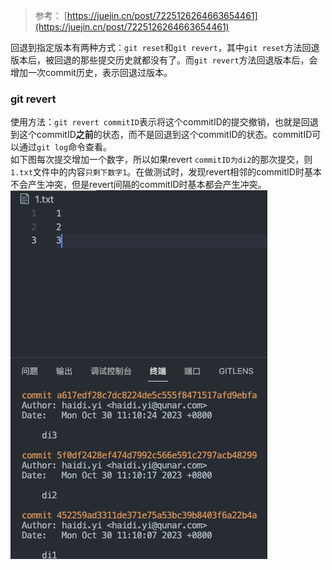 > 参考：
> [https://juejin.cn/post/7225126264663654461](https://juejin.cn/post/7225126264663654461)

回退到指定版本有两种方式：`git reset`和`git revert`，其中`git reset`方法回退版本后，被回退的那些提交历史就都没有了。而`git revert`方法回退版本后，会增加一次commit历史，表示回退过版本。

### git revert
使用方法：`git revert commitID`表示将这个commitID的提交撤销，也就是回退到这个commitID**之前**的状态，而不是回退到这个commitID的状态。commitID可以通过`git log`命令查看。<br />如下图每次提交增加一个数字，所以如果revert `commitID为di2`的那次提交，则`1.txt`文件中的内容`只剩下数字1`。在做测试时，发现revert相邻的commitID时基本不会产生冲突，但是revert间隔的commitID时基本都会产生冲突。<br />![image.png](../../images/140f627298b4b166263a7799d085c33e.png)
